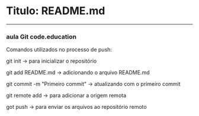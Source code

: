 # Titulo: README.md #
---------------------

### aula Git code.education ###

Comandos utilizados no processo de push:

git init -> para inicializar o repositório

git add README.md -> adicionando o arquivo README.md

git commit -m "Primeiro commit" -> atualizando com o primeiro commit

git remote add -> para adicionar a origem remota

got push -> para enviar os arquivos ao repositório remoto